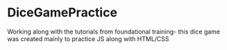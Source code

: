 # DiceGamePractice
Working along with the tutorials from foundational training- this dice game was created mainly to practice JS along with HTML/CSS
